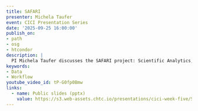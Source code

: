 ```yaml
---
title: SAFARI
presenter: Michela Taufer
event: CICI Presentation Series
date: '2025-09-25 16:00:00'
publish_on:
- path
- osg
- htcondor
description: |
  PI Michela Taufer discusses the SAFARI project: Scientific Analytics, Forensics, and Reproducibility for Workflows in Cyberinfrastructures. The project aims to integrate forensic data analytics into the Pegasus Workflow Management System to enhance the trustworthiness, reusability, and reproducibility of scientific workflows.
keywords:
- Data
- Workflow
youtube_video_id: tP-G0fp0Bmw
links:
  - name: Public slides (pptx)
    value: https://s3.web-assets.chtc.io/presentations/cici-week-five/SAFARI Quad Chart.pptx
---
```

